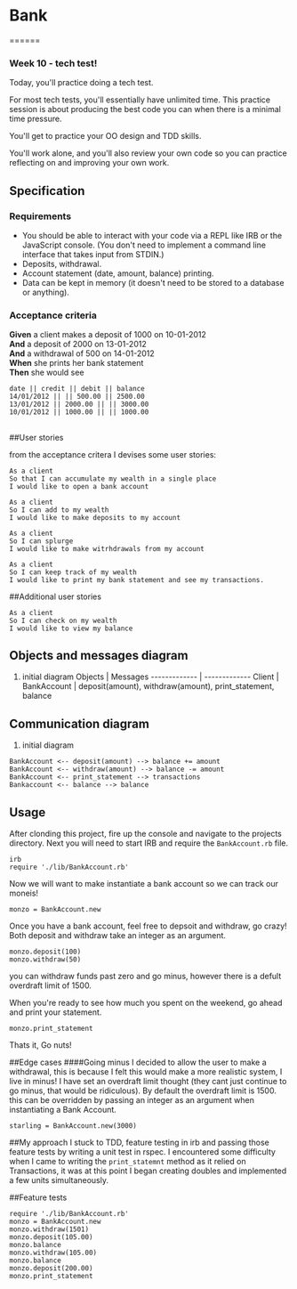 # Bank
======
### Week 10 - tech test!

Today, you'll practice doing a tech test.

For most tech tests, you'll essentially have unlimited time.  This practice session is about producing the best code you can when there is a minimal time pressure.

You'll get to practice your OO design and TDD skills.

You'll work alone, and you'll also review your own code so you can practice reflecting on and improving your own work.

## Specification

### Requirements

* You should be able to interact with your code via a REPL like IRB or the JavaScript console.  (You don't need to implement a command line interface that takes input from STDIN.)
* Deposits, withdrawal.
* Account statement (date, amount, balance) printing.
* Data can be kept in memory (it doesn't need to be stored to a database or anything).

### Acceptance criteria

**Given** a client makes a deposit of 1000 on 10-01-2012  
**And** a deposit of 2000 on 13-01-2012  
**And** a withdrawal of 500 on 14-01-2012  
**When** she prints her bank statement  
**Then** she would see

```
date || credit || debit || balance
14/01/2012 || || 500.00 || 2500.00
13/01/2012 || 2000.00 || || 3000.00
10/01/2012 || 1000.00 || || 1000.00
```


##

##User stories

from the acceptance critera I devises some user stories:

```
As a client
So that I can accumulate my wealth in a single place
I would like to open a bank account

As a client
So I can add to my wealth
I would like to make deposits to my account

As a client
So I can splurge
I would like to make witrhdrawals from my account

As a client
So I can keep track of my wealth
I would like to print my bank statement and see my transactions.
```

##Additional user stories
```
As a client
So I can check on my wealth
I would like to view my balance
```

##  Objects and messages diagram

1. initial diagram
Objects  | Messages
------------- | -------------
Client  |
BankAccount  | deposit(amount), withdraw(amount), print_statement, balance


##  Communication diagram

1. initial diagram

```
BankAccount <-- deposit(amount) --> balance += amount 
BankAccount <-- withdraw(amount) --> balance -= amount
BankAccount <-- print_statement --> transactions
Bankaccount <-- balance --> balance
```

## Usage 

After clonding this project, fire up the console and navigate to the projects directory.
Next you will need to start IRB and require the `BankAccount.rb` file.

```
irb
require './lib/BankAccount.rb'
```

Now we will want to make instantiate a bank account so we can track our moneis!
```
monzo = BankAccount.new
```

Once you have a bank account, feel free to depsoit and withdraw, go crazy! Both deposit and withdraw take an integer as an argument.
```
monzo.deposit(100)
monzo.withdraw(50)
```
you can withdraw funds past zero and go minus, however there is a defult overdraft limit of 1500. 

When you're ready to see how much you spent on the weekend, go ahead and print your statement.
```
monzo.print_statement
```
Thats it, 
Go nuts!


##Edge cases
####Going minus
I decided to allow the user to make a withdrawal, this is because I felt this would make a more realistic system, I live in minus!
I have set an overdraft limit thought (they cant just continue to go minus, that would be ridiculous). By default the overdraft limit is 1500. this can be overridden by passing an integer as an argument when instantiating a Bank Account.

```
starling = BankAccount.new(3000)
```

##My approach
I stuck to TDD, feature testing in irb and passing those feature tests by writing a unit test in rspec. I encountered some difficulty when I came to writing the `print_statemnt` method as it relied on Transactions, it was at this point I began creating doubles and implemented a few units simultaneously.

##Feature tests
```
require './lib/BankAccount.rb'
monzo = BankAccount.new
monzo.withdraw(1501)
monzo.deposit(105.00)
monzo.balance
monzo.withdraw(105.00)
monzo.balance
monzo.deposit(200.00)
monzo.print_statement
```